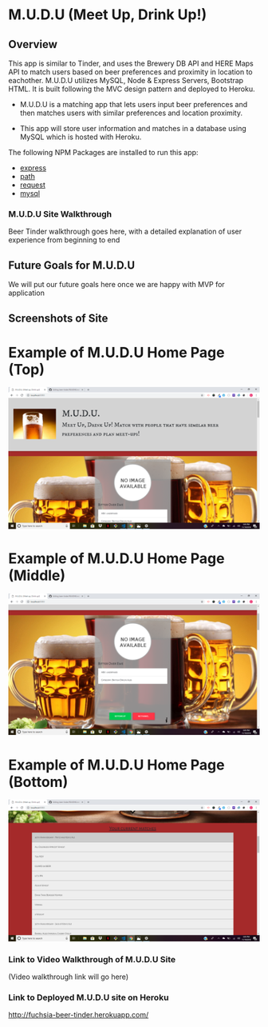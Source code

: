 # M.U.D.U (Meet Up, Drink Up!)

## Overview 
This app is similar to Tinder, and uses the Brewery DB API and HERE Maps API to match users based on beer preferences and proximity in location to eachother. M.U.D.U utilizes MySQL, Node & Express Servers, Bootstrap HTML.  It is built following the MVC design pattern and deployed to Heroku.

* M.U.D.U is a matching app that lets users input beer preferences and then matches users with similar preferences and location proximity.

* This app will store user information and matches in a database using MySQL which is hosted with Heroku.

The following NPM Packages are installed to run this app:

* [express](https://www.npmjs.com/package/express)
* [path](https://www.npmjs.com/package/path)
* [request](https://www.npmjs.com/package/request)
* [mysql](https://www.npmjs.com/package/mysql)

### M.U.D.U Site Walkthrough
Beer Tinder walkthrough goes here, with a detailed explanation of user experience from beginning to end 

## Future Goals for M.U.D.U
 We will put our future goals here once we are happy with MVP for application

## Screenshots of Site

# Example of M.U.D.U Home Page (Top) 

![Example of Home Screen for M.U.D.U Site](/public/images/home-screen-top.png)

# Example of M.U.D.U Home Page (Middle) 

![Example of Home Screen for M.U.D.U Site](/public/images/home-screen-middle.png)

# Example of M.U.D.U Home Page (Bottom)

![Example of Home Screen for M.U.D.U Site](/public/images/home-screen-bottom.png)


### Link to Video Walkthrough of M.U.D.U Site

(Video walkthrough link will go here)
  
### Link to Deployed M.U.D.U site on Heroku

http://fuchsia-beer-tinder.herokuapp.com/
